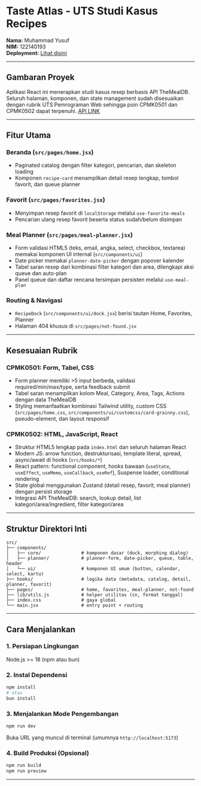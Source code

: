 # Taste Atlas - UTS Studi Kasus Recipes

**Nama:** Muhammad Yusuf  
**NIM:** 122140193  
**Deployment:** [Lihat disini](https://uts-pemweb-122140193.vercel.app/)

---

## Gambaran Proyek

Aplikasi React ini menerapkan studi kasus resep berbasis API TheMealDB. Seluruh halaman, komponen, dan state management sudah disesuaikan dengan rubrik UTS Pemrograman Web sehingga poin CPMK0501 dan CPMK0502 dapat terpenuhi. [API LINK](https://www.themealdb.com/api.php)

---

## Fitur Utama

### **Beranda** (`src/pages/home.jsx`)

- Paginated catalog dengan filter kategori, pencarian, dan skeleton loading
- Komponen `recipe-card` menampilkan detail resep lengkap, tombol favorit, dan queue planner

### **Favorit** (`src/pages/favorites.jsx`)

- Menyimpan resep favorit di `localStorage` melalui `use-favorite-meals`
- Pencarian ulang resep favorit beserta status sudah/belum disimpan

### **Meal Planner** (`src/pages/meal-planner.jsx`)

- Form validasi HTML5 (teks, email, angka, select, checkbox, textarea) memakai komponen UI internal (`src/components/ui`)
- Date picker memakai `planner-date-picker` dengan popover kalender
- Tabel saran resep dari kombinasi filter kategori dan area, dilengkapi aksi queue dan auto-plan
- Panel queue dan daftar rencana tersimpan persisten melalui `use-meal-plan`

### **Routing & Navigasi**

- `RecipeDock` (`src/components/ui/dock.jsx`) berisi tautan Home, Favorites, Planner
- Halaman 404 khusus di `src/pages/not-found.jsx`

---

## Kesesuaian Rubrik

### **CPMK0501: Form, Tabel, CSS**

- Form planner memiliki >5 input berbeda, validasi required/min/max/type, serta feedback submit
- Tabel saran menampilkan kolom Meal, Category, Area, Tags, Actions dengan data TheMealDB
- Styling memanfaatkan kombinasi Tailwind utility, custom CSS (`src/pages/home.css`, `src/components/ui/customcss/card-grainny.css`), pseudo-element, dan layout responsif

### **CPMK0502: HTML, JavaScript, React**

- Struktur HTML5 lengkap pada `index.html` dan seluruh halaman React
- Modern JS: arrow function, destrukturisasi, template literal, spread, async/await di hooks (`src/hooks/*`)
- React pattern: functional component, hooks bawaan (`useState`, `useEffect`, `useMemo`, `useCallback`, `useRef`), Suspense loader, conditional rendering
- State global menggunakan Zustand (detail resep, favorit, meal planner) dengan persist storage
- Integrasi API TheMealDB: search, lookup detail, list kategori/area/ingredient, filter kategori/area

---

## Struktur Direktori Inti

```
src/
├── components/
│   ├── core/               # komponen dasar (dock, morphing dialog)
│   ├── planner/            # planner-form, date-picker, queue, table, header
│   └── ui/                 # komponen UI umum (button, calendar, select, kartu)
├── hooks/                  # logika data (metadata, catalog, detail, planner, favorit)
├── pages/                  # home, favorites, meal-planner, not-found
├── lib/utils.js            # helper utilitas (cn, format tanggal)
├── index.css               # gaya global
└── main.jsx                # entry point + routing
```

---

## Cara Menjalankan

### 1. Persiapan Lingkungan

Node.js >= 18 (npm atau bun)

### 2. Instal Dependensi

```bash
npm install
# atau
bun install
```

### 3. Menjalankan Mode Pengembangan

```bash
npm run dev
```

Buka URL yang muncul di terminal (umumnya `http://localhost:5173`)

### 4. Build Produksi (Opsional)

```bash
npm run build
npm run preview
```

---
